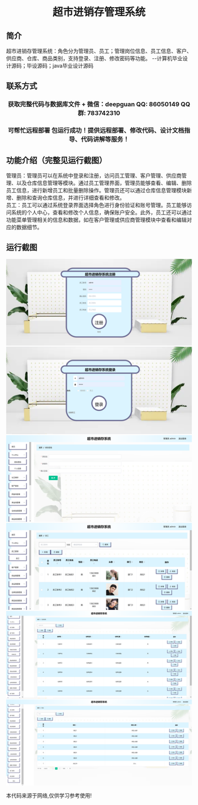 <p><h1 align="center">超市进销存管理系统</h1></p>

## 简介
超市进销存管理系统：角色分为管理员、员工；管理岗位信息、员工信息、客户、供应商、仓库、商品类别，支持登录、注册、修改密码等功能。    --计算机毕业设计源码；毕设源码；java毕业设计源码


## 联系方式
<p><h3 align="center">获取完整代码与数据库文件 + 微信：deepguan QQ: 86050149 QQ群: 783742310</h3></p>
<p><h3 align="center">可帮忙远程部署 包运行成功！提供远程部署、修改代码、设计文档指导、代码讲解等服务！</h3></p>

## 功能介绍（完整见运行截图）
管理员：管理员可以在系统中登录和注册，访问员工管理、客户管理、供应商管理、以及仓库信息管理等模块。通过员工管理界面，管理员能够查看、编辑、删除员工信息，进行新增员工和批量删除操作。管理员还可以通过仓库信息管理模块新增、删除和查询仓库信息，并进行详细查看和修改。   
员工：员工可以通过系统登录界面选择角色进行身份验证和账号管理。员工能够访问系统的个人中心，查看和修改个人信息，确保账户安全。此外，员工还可以通过功能菜单管理相关的信息和数据，如在客户管理或供应商管理模块中查看和编辑对应的数据细节。


## 运行截图
![](imgs/588112-20230620145833830-1688558267.png)
![](imgs/588112-20230620145838421-344533025.png)
![](imgs/588112-20230620145842730-1223578132.png)
![](imgs/588112-20230620145847780-2139363662.png)
![](imgs/588112-20230620145851631-912216934.png)
![](imgs/588112-20230620145855108-1084748576.png)

<p>本代码来源于网络,仅供学习参考使用!</p>
